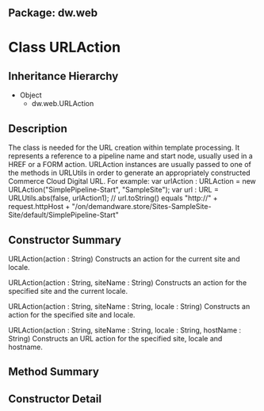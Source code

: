 ## Package: dw.web

# Class URLAction

## Inheritance Hierarchy

- Object
  - dw.web.URLAction

## Description

The class is needed for the URL creation within template processing. It represents a reference to a pipeline name and start node, usually used in a HREF or a FORM action. URLAction instances are usually passed to one of the methods in URLUtils in order to generate an appropriately constructed Commerce Cloud Digital URL. For example: var urlAction : URLAction = new URLAction("SimplePipeline-Start", "SampleSite"); var url : URL = URLUtils.abs(false, urlAction1); // url.toString() equals "http://" + request.httpHost + "/on/demandware.store/Sites-SampleSite-Site/default/SimplePipeline-Start"

## Constructor Summary

URLAction(action : String) Constructs an action for the current site and locale.

URLAction(action : String, siteName : String) Constructs an action for the specified site and the current locale.

URLAction(action : String, siteName : String, locale : String) Constructs an action for the specified site and locale.

URLAction(action : String, siteName : String, locale : String, hostName : String) Constructs an URL action for the specified site, locale and hostname.

## Method Summary

## Constructor Detail